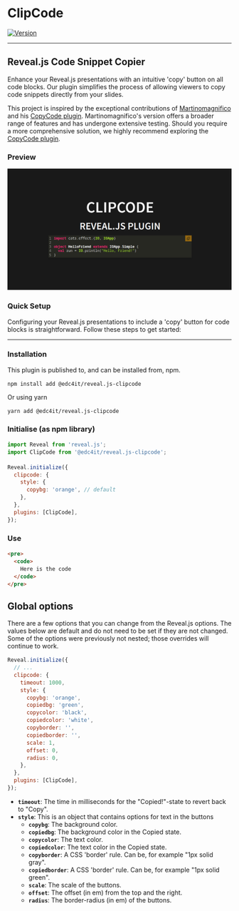 # ClipCode

[![Version](https://img.shields.io/npm/v/@edc4it/reveal.js-clipcode)](#)

---

## Reveal.js Code Snippet Copier

Enhance your Reveal.js presentations with an intuitive 'copy' button on all code blocks. Our plugin simplifies the process of allowing viewers to copy code snippets directly from your slides.

This project is inspired by the exceptional contributions of [Martinomagnifico](https://github.com/Martinomagnifico) and his [CopyCode plugin](https://github.com/Martinomagnifico/reveal.js-copycode). Martinomagnifico's version offers a broader range of features and has undergone extensive testing. Should you require a more comprehensive solution, we highly recommend exploring the [CopyCode plugin](https://github.com/Martinomagnifico/reveal.js-copycode).

### Preview

![Plugin Screenshot](demo/Screenshot_20240328_112349.png)

### Quick Setup

Configuring your Reveal.js presentations to include a 'copy' button for code blocks is straightforward. Follow these steps to get started:

---

### Installation

This plugin is published to, and can be installed from, npm.

```console
npm install add @edc4it/reveal.js-clipcode
```

Or using yarn

```console
yarn add @edc4it/reveal.js-clipcode
```

### Initialise (as npm library)

```js
import Reveal from 'reveal.js';
import ClipCode from '@edc4it/reveal.js-clipcode';

Reveal.initialize({
  clipcode: {
    style: {
      copybg: 'orange', // default
    },
  },
  plugins: [ClipCode],
});
```

### Use

```html
<pre>
  <code>
    Here is the code
  </code>
</pre>
```

## Global options

There are a few options that you can change from the Reveal.js options. The values below are default and do not need to be set if they are not changed. Some of the options were previously not nested; those overrides will continue to work.

```javascript
Reveal.initialize({
  // ...
  clipcode: {
    timeout: 1000,
    style: {
      copybg: 'orange',
      copiedbg: 'green',
      copycolor: 'black',
      copiedcolor: 'white',
      copyborder: '',
      copiedborder: '',
      scale: 1,
      offset: 0,
      radius: 0,
    },
  },
  plugins: [ClipCode],
});
```

- **`timeout`**: The time in milliseconds for the "Copied!"-state to revert back to "Copy".
- **`style`**: This is an object that contains options for text in the buttons
  - **`copybg`**: The background color.
  - **`copiedbg`**: The background color in the Copied state.
  - **`copycolor`**: The text color.
  - **`copiedcolor`**: The text color in the Copied state.
  - **`copyborder`**: A CSS 'border' rule. Can be, for example "1px solid gray".
  - **`copiedborder`**: A CSS 'border' rule. Can be, for example "1px solid green".
  - **`scale`**: The scale of the buttons.
  - **`offset`**: The offset (in em) from the top and the right.
  - **`radius`**: The border-radius (in em) of the buttons.
